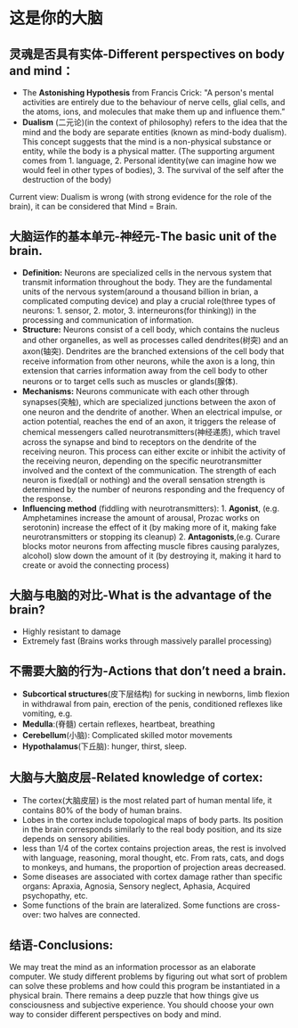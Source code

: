 # 这是你的大脑
## 灵魂是否具有实体-Different perspectives on body and mind：

- The **Astonishing Hypothesis** from Francis Crick: "A person's mental activities are entirely due to the behaviour of nerve cells, glial cells, and the atoms, ions, and molecules that make them up and influence them.”
- **Dualism** (二元论)(in the context of philosophy) refers to the idea that the mind and the body are separate entities (known as mind-body dualism). This concept suggests that the mind is a non-physical substance or entity, while the body is a physical matter. (The supporting argument comes from 1. language, 2. Personal identity(we can imagine how we would feel in other types of bodies), 3. The survival of the self after the destruction of the body)

Current view: Dualism is wrong (with strong evidence for the role of the brain), it can be considered that Mind = Brain.

  

## 大脑运作的基本单元-神经元-The basic unit of the brain.

- **Definition:** Neurons are specialized cells in the nervous system that transmit information throughout the body. They are the fundamental units of the nervous system(around a thousand billion in brian, a complicated computing device) and play a crucial role(three types of neurons: 1. sensor, 2. motor, 3. interneurons(for thinking)) in the processing and communication of information.
- **Structure:** Neurons consist of a cell body, which contains the nucleus and other organelles, as well as processes called dendrites(树突) and an axon(轴突). Dendrites are the branched extensions of the cell body that receive information from other neurons, while the axon is a long, thin extension that carries information away from the cell body to other neurons or to target cells such as muscles or glands(腺体).
- **Mechanisms:** Neurons communicate with each other through synapses(突触), which are specialized junctions between the axon of one neuron and the dendrite of another. When an electrical impulse, or action potential, reaches the end of an axon, it triggers the release of chemical messengers called neurotransmitters(神经递质), which travel across the synapse and bind to receptors on the dendrite of the receiving neuron. This process can either excite or inhibit the activity of the receiving neuron, depending on the specific neurotransmitter involved and the context of the communication. The strength of each neuron is fixed(all or nothing) and the overall sensation strength is determined by the number of neurons responding and the frequency of the response.
- **Influencing method** (fiddling with neurotransmitters): 1. **Agonist**, (e.g. Amphetamines increase the amount of arousal, Prozac works on serotonin) increase the effect of it (by making more of it, making fake neurotransmitters or stopping its cleanup) 2. **Antagonists**,(e.g. Curare blocks motor neurons from affecting muscle fibres causing paralyzes, alcohol) slow down the amount of it (by destroying it, making it hard to create or avoid the connecting process)

  

## 大脑与电脑的对比-What is the advantage of the brain?

- Highly resistant to damage
- Extremely fast (Brains works through massively parallel processing)

  

## 不需要大脑的行为-Actions that don’t need a brain.

- **Subcortical structures**(皮下层结构) for sucking in newborns, limb flexion in withdrawal from pain, erection of the penis, conditioned reflexes like vomiting, e.g.
- **Medulla**:(脊髓) certain reflexes, heartbeat, breathing
- **Cerebellum**(小脑): Complicated skilled motor movements
- **Hypothalamus**(下丘脑): hunger, thirst, sleep.

  

## 大脑与大脑皮层-Related knowledge of cortex:

- The cortex(大脑皮层) is the most related part of human mental life, it contains 80% of the body of human brains.
- Lobes in the cortex include topological maps of body parts. Its position in the brain corresponds similarly to the real body position, and its size depends on sensory abilities.
- less than 1/4 of the cortex contains projection areas, the rest is involved with language, reasoning, moral thought, etc. From rats, cats, and dogs to monkeys, and humans, the proportion of projection areas decreased.
- Some diseases are associated with cortex damage rather than specific organs: Apraxia, Agnosia, Sensory neglect, Aphasia, Acquired psychopathy, etc.
- Some functions of the brain are lateralized. Some functions are cross-over: two halves are connected.

  

## 结语-Conclusions:

We may treat the mind as an information processor as an elaborate computer. We study different problems by figuring out what sort of problem can solve these problems and how could this program be instantiated in a physical brain. There remains a deep puzzle that how things give us consciousness and subjective experience. You should choose your own way to consider different perspectives on body and mind.